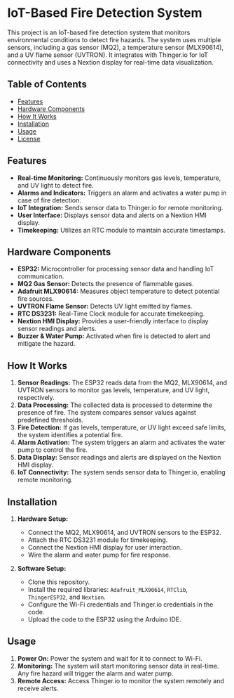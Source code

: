 # IoT-Based Fire Detection System

This project is an IoT-based fire detection system that monitors environmental conditions to detect fire hazards. The system uses multiple sensors, including a gas sensor (MQ2), a temperature sensor (MLX90614), and a UV flame sensor (UVTRON). It integrates with Thinger.io for IoT connectivity and uses a Nextion display for real-time data visualization.

## Table of Contents
- [Features](#features)
- [Hardware Components](#hardware-components)
- [How It Works](#how-it-works)
- [Installation](#installation)
- [Usage](#usage)
- [License](#license)

## Features
- **Real-time Monitoring:** Continuously monitors gas levels, temperature, and UV light to detect fire.
- **Alarms and Indicators:** Triggers an alarm and activates a water pump in case of fire detection.
- **IoT Integration:** Sends sensor data to Thinger.io for remote monitoring.
- **User Interface:** Displays sensor data and alerts on a Nextion HMI display.
- **Timekeeping:** Utilizes an RTC module to maintain accurate timestamps.

## Hardware Components
- **ESP32:** Microcontroller for processing sensor data and handling IoT communication.
- **MQ2 Gas Sensor:** Detects the presence of flammable gases.
- **Adafruit MLX90614:** Measures object temperature to detect potential fire sources.
- **UVTRON Flame Sensor:** Detects UV light emitted by flames.
- **RTC DS3231:** Real-Time Clock module for accurate timekeeping.
- **Nextion HMI Display:** Provides a user-friendly interface to display sensor readings and alerts.
- **Buzzer & Water Pump:** Activated when fire is detected to alert and mitigate the hazard.

## How It Works
1. **Sensor Readings:** The ESP32 reads data from the MQ2, MLX90614, and UVTRON sensors to monitor gas levels, temperature, and UV light, respectively.
2. **Data Processing:** The collected data is processed to determine the presence of fire. The system compares sensor values against predefined thresholds.
3. **Fire Detection:** If gas levels, temperature, or UV light exceed safe limits, the system identifies a potential fire.
4. **Alarm Activation:** The system triggers an alarm and activates the water pump to control the fire.
5. **Data Display:** Sensor readings and alerts are displayed on the Nextion HMI display.
6. **IoT Connectivity:** The system sends sensor data to Thinger.io, enabling remote monitoring.

## Installation
1. **Hardware Setup:**
   - Connect the MQ2, MLX90614, and UVTRON sensors to the ESP32.
   - Attach the RTC DS3231 module for timekeeping.
   - Connect the Nextion HMI display for user interaction.
   - Wire the alarm and water pump for fire response.

2. **Software Setup:**
   - Clone this repository.
   - Install the required libraries: `Adafruit_MLX90614`, `RTClib`, `ThingerESP32`, and `Nextion`.
   - Configure the Wi-Fi credentials and Thinger.io credentials in the code.
   - Upload the code to the ESP32 using the Arduino IDE.

## Usage
1. **Power On:** Power the system and wait for it to connect to Wi-Fi.
2. **Monitoring:** The system will start monitoring sensor data in real-time. Any fire hazard will trigger the alarm and water pump.
3. **Remote Access:** Access Thinger.io to monitor the system remotely and receive alerts.
